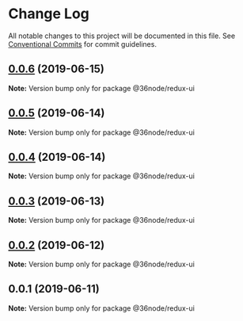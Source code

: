 # Change Log

All notable changes to this project will be documented in this file.
See [Conventional Commits](https://conventionalcommits.org) for commit guidelines.

## [0.0.6](https://github.com/36node/redux-ui/compare/@36node/redux-ui@0.0.5...@36node/redux-ui@0.0.6) (2019-06-15)

**Note:** Version bump only for package @36node/redux-ui





## [0.0.5](https://github.com/36node/redux-ui/compare/@36node/redux-ui@0.0.4...@36node/redux-ui@0.0.5) (2019-06-14)

**Note:** Version bump only for package @36node/redux-ui





## [0.0.4](https://github.com/36node/redux-ui/compare/@36node/redux-ui@0.0.3...@36node/redux-ui@0.0.4) (2019-06-14)

**Note:** Version bump only for package @36node/redux-ui





## [0.0.3](https://github.com/36node/redux-ui/compare/@36node/redux-ui@0.0.2...@36node/redux-ui@0.0.3) (2019-06-13)

**Note:** Version bump only for package @36node/redux-ui





## [0.0.2](https://github.com/36node/redux-ui/compare/@36node/redux-ui@0.0.1...@36node/redux-ui@0.0.2) (2019-06-12)

**Note:** Version bump only for package @36node/redux-ui





## 0.0.1 (2019-06-11)

**Note:** Version bump only for package @36node/redux-ui

